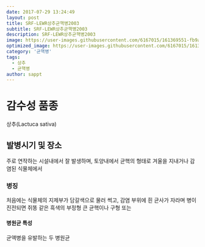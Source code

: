 ```yaml
---
date: 2017-07-29 13:24:49
layout: post
title: SRF-LEWR상추균핵병2003
subtitle: SRF-LEWR상추균핵병2003
description: SRF-LEWR상추균핵병2003
image: https://user-images.githubusercontent.com/6167015/161369551-fb9a99ee-b844-4a0d-a212-ba8f34871567.jpg
optimized_image: https://user-images.githubusercontent.com/6167015/161369551-fb9a99ee-b844-4a0d-a212-ba8f34871567.jpg
category: '균핵병'
tags:
  - 상추
  - 균핵병
author: sappt
---
```


# 감수성 품종
 상추(Lactuca sativa)

## 발병시기 및 장소
 주로 연작하는 시설내에서 잘 발생하며, 토양내에서 균핵의 형태로 겨울을 지내거나 감염된 식물체에서
 
### 병징
 처음에는 식물체의 지제부가 담갈색으로 물러 썩고, 감염 부위에 흰 균사가 자라며 병이 진전되면 쥐똥 같은 흑색의 부정형 큰 균핵이나 구형 또는
 
#### 병원균 특성
 균액병을 유발하는 두 병원균
